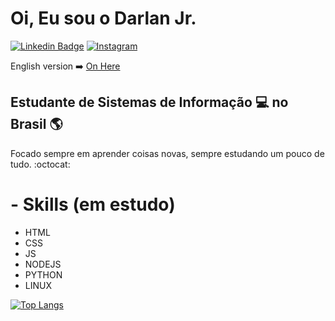# Oi, Eu sou o Darlan Jr.

[![Linkedin Badge](https://img.shields.io/badge/-LinkedIn-blue?style=for-the-badge&logo=Linkedin&logoColor=white&link=https:https://www.linkedin.com/in/darlan-oliveira-93a745147/)](https://www.linkedin.com/in/darlan-oliveira-93a745147/)
[![Instagram](https://img.shields.io/badge/Instagram-E4405F?style=for-the-badge&logo=instagram&logoColor=white)](https://www.instagram.com/juninhopo/)


English version :arrow_right: [On Here](https://github.com/juninhopo/juninhopo/blob/main/README_english.md)

## Estudante de Sistemas de Informação :computer: no Brasil :earth_americas:

Focado sempre em aprender coisas novas, sempre estudando um pouco de tudo. :octocat:

# - Skills (em estudo)
- HTML
- CSS
- JS
- NODEJS
- PYTHON
- LINUX

[![Top Langs](https://github-readme-stats.vercel.app/api/top-langs/?username=juninhopo&layout=compact)](https://github.com/anuraghazra/github-readme-stats)
